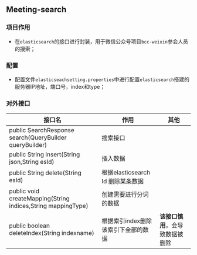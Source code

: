 ## Meeting-search  ##
### 项目作用  ###
- 在`elasticsearch`的接口进行封装，用于微信公众号项目`bcc-weixin`参会人员的搜索；  
### 配置  ###
- 配置文件`elasticseachsetting.properties`中进行配置`elasticsearch`搭建的服务器IP地址，端口号，index和type；  

### 对外接口 ###
接口名|作用|其他
-------|--------|-----
 public SearchResponse search(QueryBuilder queryBuilder) | 搜索接口 | 
public String insert(String json,String esId) | 插入数据 | 
public String delete(String esId) | 根据elasticsearch Id 删除某条数据 | 
public  void createMapping(String indices,String mappingType) | 创建需要进行分词的数据 | 
public  boolean deleteIndex(String indexname) | 根据索引index删除该索引下全部的数据 | **该接口慎用**，会导致数据被删除



